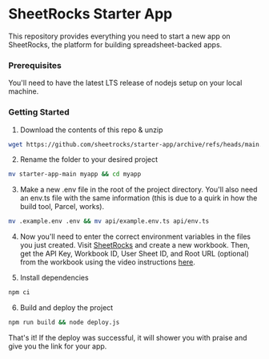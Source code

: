 # SheetRocks Starter App

This repository provides everything you need to start a new app on SheetRocks, the platform for building spreadsheet-backed apps.

### Prerequisites
You'll need to have the latest LTS release of nodejs setup on your local machine.

### Getting Started
1. Download the contents of this repo & unzip
```bash
wget https://github.com/sheetrocks/starter-app/archive/refs/heads/main.zip && unzip main.zip
```
2. Rename the folder to your desired project
```bash
mv starter-app-main myapp && cd myapp
```
3. Make a new .env file in the root of the project directory. You'll also need an env.ts file with the same information (this is due to a quirk in how the build tool, Parcel, works).
```bash
mv .example.env .env && mv api/example.env.ts api/env.ts
```
4. Now you'll need to enter the correct environment variables in the files you just created. Visit [SheetRocks](https://sheet.rocks/home) and create a new workbook. Then, get the API Key, Workbook ID, User Sheet ID, and Root URL (optional) from the workbook using the video instructions [here](https://www.loom.com/share/5ba840b300184759a71a4f4b55f54eaa).

5. Install dependencies
```bash
npm ci
```
6. Build and deploy the project
```bash
npm run build && node deploy.js
```

That's it! If the deploy was successful, it will shower you with praise and give you the link for your app.

